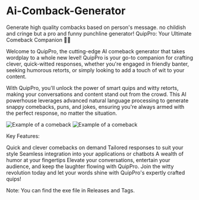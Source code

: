 # Ai-Comback-Generator
Generate high quality combacks based on person's message. no childish and cringe but a pro and funny punchline generator!
QuipPro: Your Ultimate Comeback Companion 🤖✨

Welcome to QuipPro, the cutting-edge AI comeback generator that takes wordplay to a whole new level! QuipPro is your go-to companion for crafting clever, quick-witted responses, whether you're engaged in friendly banter, seeking humorous retorts, or simply looking to add a touch of wit to your content.

With QuipPro, you'll unlock the power of smart quips and witty retorts, making your conversations and content stand out from the crowd. This AI powerhouse leverages advanced natural language processing to generate snappy comebacks, puns, and jokes, ensuring you're always armed with the perfect response, no matter the situation.

![Example of a comeback](https://github.com/worst-boy/Ai-Comeback-Generator/blob/main/comeback2.png)
![Example of a comeback]()


Key Features:

Quick and clever comebacks on demand
Tailored responses to suit your style
Seamless integration into your applications or chatbots
A wealth of humor at your fingertips
Elevate your conversations, entertain your audience, and keep the laughter flowing with QuipPro. Join the witty revolution today and let your words shine with QuipPro's expertly crafted quips!

Note: You can find the exe file in Releases and Tags.
